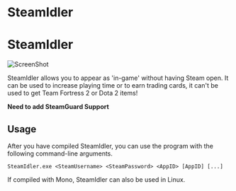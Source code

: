 SteamIdler
==========

# SteamIdler


![ScreenShot](http://i.imgur.com/0MZBcuG.jpg)

SteamIdler allows you to appear as 'in-game' without having Steam open. It can be used to increase playing time or to earn trading cards, it can't be used to get Team Fortress 2 or Dota 2 items!

**Need to add SteamGuard Support**

## Usage

After you have compiled SteamIdler, you can use the program with the following command-line arguments.

``SteamIdler.exe <SteamUsername> <SteamPassword> <AppID> [AppID] [...]``

If compiled with Mono, SteamIdler can also be used in Linux.
